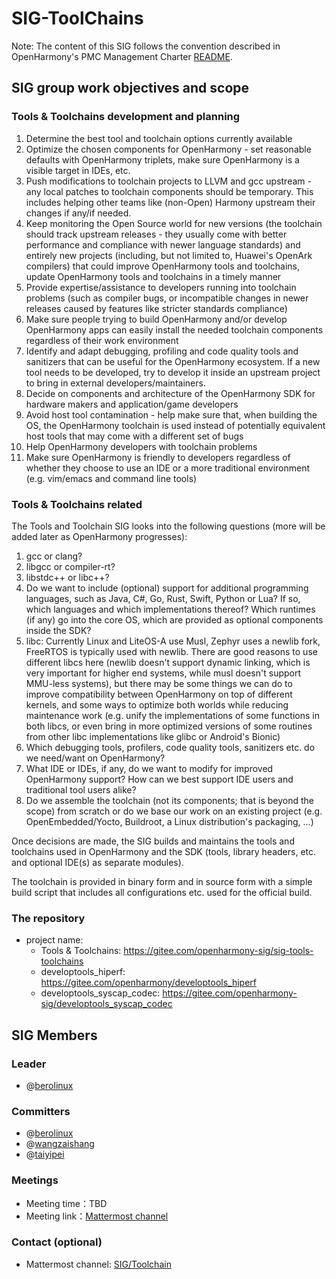 # SIG-ToolChains

Note: The content of this SIG follows the convention described in OpenHarmony's PMC Management Charter [README](/zh/pmc.md).

## SIG group work objectives and scope

### Tools & Toolchains development and planning
1. Determine the best tool and toolchain options currently available
2. Optimize the chosen components for OpenHarmony - set reasonable defaults with OpenHarmony triplets, make sure OpenHarmony is a visible target in IDEs, etc.
3. Push modifications to toolchain projects to LLVM and gcc upstream - any local patches to toolchain components should be temporary. This includes helping other teams like (non-Open) Harmony upstream their changes if any/if needed.
4. Keep monitoring the Open Source world for new versions (the toolchain should track upstream releases - they usually come with better performance and compliance with newer language standards) and entirely new projects (including, but not limited to, Huawei's OpenArk compilers) that could improve OpenHarmony tools and toolchains, update OpenHarmony tools and toolchains in a timely manner
5. Provide expertise/assistance to developers running into toolchain problems (such as compiler bugs, or incompatible changes in newer releases caused by features like stricter standards compliance)
6. Make sure people trying to build OpenHarmony and/or develop OpenHarmony apps can easily install the needed toolchain components regardless of their work environment
7. Identify and adapt debugging, profiling and code quality tools and sanitizers that can be useful for the OpenHarmony ecosystem. If a new tool needs to be developed, try to develop it inside an upstream project to bring in external developers/maintainers.
8. Decide on components and architecture of the OpenHarmony SDK for hardware makers and application/game developers
9. Avoid host tool contamination - help make sure that, when building the OS, the OpenHarmony toolchain is used instead of potentially equivalent host tools that may come with a different set of bugs
10. Help OpenHarmony developers with toolchain problems
11. Make sure OpenHarmony is friendly to developers regardless of whether they choose to use an IDE or a more traditional environment (e.g. vim/emacs and command line tools)

### Tools & Toolchains related

The Tools and Toolchain SIG looks into the following questions (more will be added later as OpenHarmony progresses):

1. gcc or clang?
2. libgcc or compiler-rt?
3. libstdc++ or libc++?
4. Do we want to include (optional) support for additional programming languages, such as Java, C#, Go, Rust, Swift, Python or Lua? If so, which languages and which implementations thereof? Which runtimes (if any) go into the core OS, which are provided as optional components inside the SDK?
5. libc: Currently Linux and LiteOS-A use Musl, Zephyr uses a newlib fork, FreeRTOS is typically used with newlib. There are good reasons to use different libcs here (newlib doesn't support dynamic linking, which is very important for higher end systems, while musl doesn't support MMU-less systems), but there may be some things we can do to improve compatibility between OpenHarmony on top of different kernels, and some ways to optimize both worlds while reducing maintenance work (e.g. unify the implementations of some functions in both libcs, or even bring in more optimized versions of some routines from other libc implementations like glibc or Android's Bionic)
6. Which debugging tools, profilers, code quality tools, sanitizers etc. do we need/want on OpenHarmony?
7. What IDE or IDEs, if any, do we want to modify for improved OpenHarmony support? How can we best support IDE users and traditional tool users alike?
8. Do we assemble the toolchain (not its components; that is beyond the scope) from scratch or do we base our work on an existing project (e.g. OpenEmbedded/Yocto, Buildroot, a Linux distribution's packaging, ...)

Once decisions are made, the SIG builds and maintains the tools and toolchains used in OpenHarmony and the SDK (tools, library headers, etc. and optional IDE(s) as separate modules).

The toolchain is provided in binary form and in source form with a simple build script that includes all configurations etc. used for the official build.

### The repository 
- project name:
  - Tools & Toolchains: https://gitee.com/openharmony-sig/sig-tools-toolchains
  - developtools_hiperf: https://gitee.com/openharmony/developtools_hiperf
  - developtools_syscap_codec: https://gitee.com/openharmony-sig/developtools_syscap_codec

## SIG Members

### Leader
- @[berolinux](https://gitee.com/berolinux)

### Committers
- @[berolinux](https://gitee.com/berolinux)
- @[wangzaishang](https://gitee.com/wangzaishang)
- @[taiyipei](https://gitee.com/taiyipei)

 ### Meetings
 - Meeting time：TBD
 - Meeting link：[Mattermost channel](https://chat.ostc-eu.org/ostc/channels/sig-toolchain)

### Contact (optional)
- Mattermost channel: [SIG/Toolchain](https://chat.ostc-eu.org/ostc/channels/sig-toolchain)
